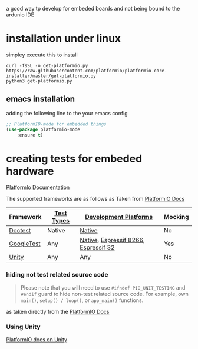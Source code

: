 a good way tp develop for embeded boards and not being bound to the ardunio IDE

# installation under linux

simpley execute this to install 
```shell
curl -fsSL -o get-platformio.py https://raw.githubusercontent.com/platformio/platformio-core-installer/master/get-platformio.py
python3 get-platformio.py
```
## emacs installation

adding the following line to the your emacs config
```lisp
;; PlatformIO-mode for embedded things
(use-package platformio-mode
	:ensure t)
```

# creating tests for embeded hardware
[PlatformIo Documentation](https://docs.platformio.org/en/latest/advanced/unit-testing/index.html)

The supported frameworks are as follows as Taken from [PlatformIO Docs](https://docs.platformio.org/en/latest/advanced/unit-testing/frameworks/index.html)


| Framework                                                                                                                               | [Test Types](https://docs.platformio.org/en/latest/advanced/unit-testing/runner.html#unit-testing-runner-test-types) | [Development Platforms](https://docs.platformio.org/en/latest/platforms/index.html#platforms)                                                                                                                                                                                                             | Mocking |
| --------------------------------------------------------------------------------------------------------------------------------------- | -------------------------------------------------------------------------------------------------------------------- | --------------------------------------------------------------------------------------------------------------------------------------------------------------------------------------------------------------------------------------------------------------------------------------------------------- | ------- |
| [Doctest](https://docs.platformio.org/en/latest/advanced/unit-testing/frameworks/doctest.html#unit-testing-frameworks-doctest)          | Native                                                                                                               | [Native](https://docs.platformio.org/en/latest/platforms/native.html#platform-native)                                                                                                                                                                                                                     | No      |
| [GoogleTest](https://docs.platformio.org/en/latest/advanced/unit-testing/frameworks/googletest.html#unit-testing-frameworks-googletest) | Any                                                                                                                  | [Native](https://docs.platformio.org/en/latest/platforms/native.html#platform-native), [Espressif 8266](https://docs.platformio.org/en/latest/platforms/espressif8266.html#platform-espressif8266), [Espressif 32](https://docs.platformio.org/en/latest/platforms/espressif32.html#platform-espressif32) | Yes     |
| [Unity](https://docs.platformio.org/en/latest/advanced/unit-testing/frameworks/unity.html#unit-testing-frameworks-unity)                | Any                                                                                                                  | Any                                                                                                                                                                                                                                                                                                       | No      |

### hiding not test related source code 

> Please note that you will need to use `#ifndef PIO_UNIT_TESTING` and `#endif` guard to hide non-test related source code. For example, own `main()`, `setup() / loop()`, or `app_main()` functions.

as taken directly from the [PlatformIO Docs](https://docs.platformio.org/en/latest/advanced/unit-testing/structure/shared-code.html)


### Using Unity

[PlatformIO docs on Unity](https://docs.platformio.org/en/latest/advanced/unit-testing/frameworks/unity.html)
